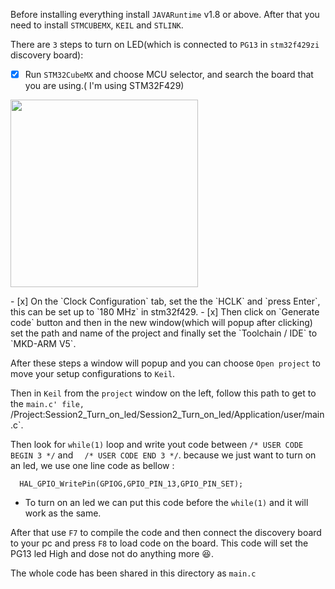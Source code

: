 Before installing everything install `JAVARuntime` v1.8 or above. After that you need to install `STMCUBEMX`, `KEIL` and `STLINK`.

There are `3` steps to turn on LED(which is connected to `PG13` in `stm32f429zi` discovery board):
 - [x]  Run `STM32CubeMX` and choose MCU selector, and search the board that you are using.( I'm using STM32F429)
 <p align="left">
  <img 
    width="300"
    height="300"
    src="../images/step 1.png"
  >
</p>
 - [x] On the `Clock Configuration` tab, set the the `HCLK` and `press Enter`, this can be set up to `180 MHz` in stm32f429.
 - [x] Then click on `Generate code` button and then in the new window(which will popup after clicking) set the path and name of the project and finally
 set the `Toolchain / IDE` to `MKD-ARM V5`.
 
 After these steps a window will popup and you can choose `Open project` to move your setup configurations to  `Keil`.

Then in `Keil` from the `project` window on the left, follow this path to get to the `main.c' file, `/Project:Session2_Turn_on_led/Session2_Turn_on_led/Application/user/main.c`.

Then look for `while(1)` loop and write yout code between `/* USER CODE BEGIN 3 */` and `  /* USER CODE END 3 */`. because we just want to turn on an led, we use one line code as bellow :
```
  HAL_GPIO_WritePin(GPIOG,GPIO_PIN_13,GPIO_PIN_SET);
```

* To turn on an led we can put this code before the `while(1)` and it will work as the same.

After that use `F7` to compile the code and then connect the discovery board to your pc and press `F8` to load code on the board. This code will set the PG13 led High and dose not do anything more :laughing:.

The whole code has been shared in this directory as `main.c`


